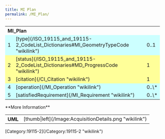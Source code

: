 ```yaml
---
title: MI Plan
permalink: /MI_Plan/
---
```


<table class="wikitable">
<tr>
<th align="left" colspan="3">
MI_Plan

</th>
</tr>
<tr bgcolor="CCFFFF">
<td>
1

</td>
<td>
[type](/ISO_19115_and_19115-2_CodeList_Dictionaries#MI_GeometryTypeCode "wikilink")

</td>
<td>
0..1

</td>
</tr>
<tr bgcolor="FFFF99">
<td>
2

</td>
<td>
[status](/ISO_19115_and_19115-2_CodeList_Dictionaries#MD_ProgressCode "wikilink")

</td>
<td>
1

</td>
</tr>
<tr bgcolor="FFFF99">
<td>
3

</td>
<td>
[citation](/CI_Citation "wikilink")

</td>
<td>
1

</td>
</tr>
<tr bgcolor="CCFFFF">
<td>
4

</td>
<td>
[operation](/MI_Operation "wikilink")

</td>
<td>
0..\*

</td>
</tr>
<tr bgcolor="CCFFFF">
<td>
5

</td>
<td>
[satisfiedRequirement](/MI_Requirement "wikilink")

</td>
<td>
0..\*

</td>
</tr>
</table>
**More Information**

<table class="wikitable">
<tr>
<th>
UML

</th>
<td bgcolor="FFFFFF">
[thumb|left](/Image:AcquisitionDetails.png "wikilink")

</td>
</table>
[Category:19115-2](/Category:19115-2 "wikilink")